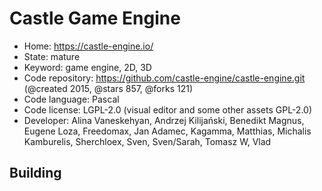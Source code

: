 # Castle Game Engine

- Home: https://castle-engine.io/
- State: mature
- Keyword: game engine, 2D, 3D
- Code repository: https://github.com/castle-engine/castle-engine.git (@created 2015, @stars 857, @forks 121)
- Code language: Pascal
- Code license: LGPL-2.0 (visual editor and some other assets GPL-2.0)
- Developer: Alina Vaneskehyan, Andrzej Kilijański, Benedikt Magnus, Eugene Loza, Freedomax, Jan Adamec, Kagamma, Matthias, Michalis Kamburelis, Sherchloex, Sven, Sven/Sarah, Tomasz W, Vlad

## Building
